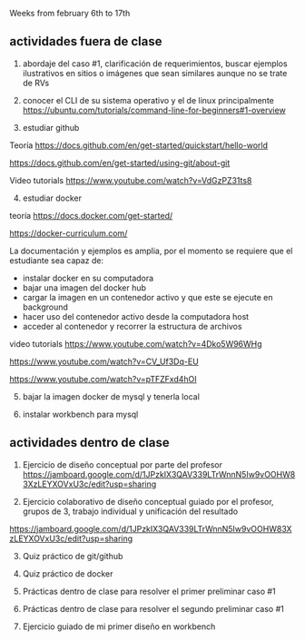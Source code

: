 Weeks from february 6th to 17th


## actividades fuera de clase

1. abordaje del caso #1, clarificación de requerimientos, buscar ejemplos ilustrativos en sitios o imágenes que sean similares aunque no se trate de RVs 

2. conocer el CLI de su sistema operativo y el de linux principalmente 
https://ubuntu.com/tutorials/command-line-for-beginners#1-overview 

3. estudiar github

Teoría
https://docs.github.com/en/get-started/quickstart/hello-world 

https://docs.github.com/en/get-started/using-git/about-git 


Video tutorials
https://www.youtube.com/watch?v=VdGzPZ31ts8 


4. estudiar docker

teoría
https://docs.docker.com/get-started/ 

https://docker-curriculum.com/ 

La documentación y ejemplos es amplia, por el momento se requiere que el estudiante sea capaz de: 
- instalar docker en su computadora
- bajar una imagen del docker hub
- cargar la imagen en un contenedor activo y que este se ejecute en background
- hacer uso del contenedor activo desde la computadora host
- acceder al contenedor y recorrer la estructura de archivos

video tutorials
https://www.youtube.com/watch?v=4Dko5W96WHg 

https://www.youtube.com/watch?v=CV_Uf3Dq-EU 

https://www.youtube.com/watch?v=pTFZFxd4hOI 


5. bajar la imagen docker de mysql y tenerla local 

6. instalar workbench para mysql 



## actividades dentro de clase

1. Ejercicio de diseño conceptual por parte del profesor
https://jamboard.google.com/d/1JPzkIX3QAV339LTrWnnN5Iw9vOOHW83XzLEYXOVxU3c/edit?usp=sharing 

2. Ejercicio colaborativo de diseño conceptual guiado por el profesor, grupos de 3, trabajo individual y unificación del resultado 

https://jamboard.google.com/d/1JPzkIX3QAV339LTrWnnN5Iw9vOOHW83XzLEYXOVxU3c/edit?usp=sharing 


3. Quiz práctico de git/github

4. Quiz práctico de docker

5. Prácticas dentro de clase para resolver el primer preliminar caso #1

6. Prácticas dentro de clase para resolver el segundo preliminar caso #1

7. Ejercicio guiado de mi primer diseño en workbench 


